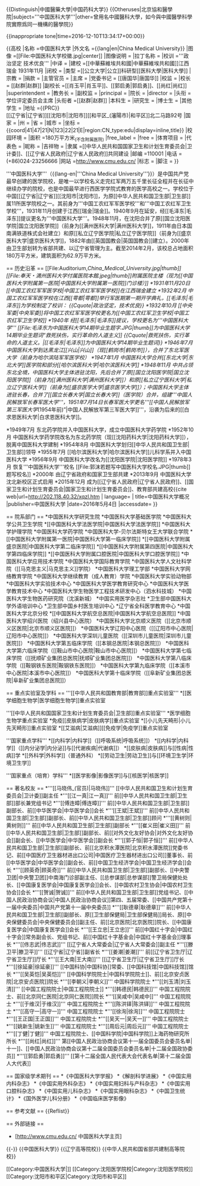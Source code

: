 {{Distinguish|中國醫藥大學|中国药科大学}}
{{Otheruses|北京協和醫學院|subject='''中国医科大学'''|other=曾用名中國醫科大學，如今與中國醫學科學院實際爲同一機構的醫學院}}

{{inappropriate tone|time=2016-12-10T13:34:17+00:00}}

{{高校
|名称            =中国医科大学
|外文名          ={{lang|en|China Medical University}}
|图像            =[[File:中国医科大学校徽.jpg|center]]
|图像说明        =
|拉丁名称        =
|校训            ='''政治坚定 技术优良'''
|中译            =
|建校            =[[中華蘇維埃共和國|中華蘇維埃共和國]]江西瑞金 1931年11月
|闭校            =
|类型            =[[公立大学|公立]]科研型[[医科大學|医科大學]]
|宗教            =
|捐款            =
|主管官员        =
|主席            =
|党委书记        = [[唐国华|唐国华]]
|校监            =
|校长            = [[赵群|赵群]]
|副校长          =[[肖玉平|肖玉平]]、[[郭启勇|郭启勇]]、[[尚红|尚红]]
|superintendent  =
|教务长          =
|副校监          =
|principal       =
|院长            =
|director        =
|头衔            =学位评定委员会主席
|头衔者         =[[赵群|赵群]]
|本科生          =
|研究生          =
|博士生          =
|其他学生        =
|地址            ={{PRC}}<br />[[辽宁省|辽宁省]][[沈阳市|沈阳市]][[和平区_(瀋陽市)|和平区]]北二马路92号
|国家            =
|州              =
|省              =
|城市            =
|坐标            ={{coord|41|47|21|N|123|22|21|E|region:CN_type:edu|display=inline,title}}
|校园环境        =
|面积            =180万平方米<sub>(不含附属医院)</sub>
|free_label      =
|free            =
|体育项目        =
|代表色          =
|昵称            =
|吉祥物          =
|隶属            =[[中华人民共和国国家卫生和计划生育委员会|卫计委]]、[[辽宁省人民政府|辽宁省人民政府]]共同建设
|邮编            =110001
|电话            = (+86)024-23256666
|网站            =http://www.cmu.edu.cn/
|标志            =
|脚注            =
}}

'''中国医科大学'''（{{lang-en|'''China Medical University'''}}）是中国共产党最早创建的医学院校，是唯一以学校名义走完红军两万五千里长征全程并在长征中继续办学的院校，也是中国最早进行西医学学院式教育的医学高校之一。学校位于中国[[辽宁省|辽宁省]][[沈阳市|沈阳市]]，为原[[中华人民共和国卫生部|卫生部]]属11所医学院校之一。其前身为'''中国工农红军军医学校'''和'''中国工农红军卫生学校'''，1931年11月创建于江西[[瑞金|瑞金]]。1940年9月在延安，经[[毛泽东|毛泽东]]提议更名为'''中国医科大学'''。1948年11月，在沈阳合并了原[[国立沈阳医学院|国立沈阳医学院]]（前身为[[满州医科大学|满州医科大学]]，1911年由日本国南满铁道株式会社建立）和原[[私立辽宁医学院|私立辽宁医学院]]（前身为[[盛京医科大学|盛京医科大学]]，1882年由[[英国国教会|英国国教会]]建立）。2000年由卫生部划转为省部共建、以辽宁省管理为主。截至2014年2月，该校总占地面积180万平方米，建筑面积为62.9万平方米。

== 历史沿革 ==
[[File:Auditorium,_China_Medical_University.jpg|thumb]]
[[File:奉天・満州医科大学付属医院本館.jpeg|thumb]]附属医院主楼（现为[[中国医科大学附属第一医院|中国医科大学附属第一医院]]门诊楼）]]
*1931年11月20日 [[中国工农红军军医学校|中国工农红军军医学校]]在江西瑞金建立
*1932年2月 中国工农红军军医学校在江西[[雩都|雩都]]举行军医期第一期开学典礼，[[毛泽东|毛泽东]]为学校制定了校训：
{{Cquote|政治坚定，技术优良}}
*1932年10月 [[中央军委|中央军委]]将中国工农红军军医学校更名为[[中国工农红军卫生学校|中国工农红军卫生学校]]
*1940年 经[[毛泽东|毛泽东]]提议，学校更名为'''中国医科大学'''
[[File:毛泽东为中国医科大学14期毕业生题字.JPG|thumb]]为中国医科大学14期毕业生题词“救死扶伤，实行革命的人道主义]]
{{Cquote|救死扶伤，实行革命的人道主义。|[[毛泽东|毛泽东]]为中国医科大学14期毕业生题词}}
*1946年7月 中国医科大学到达黑龙江[[兴山|兴山]]（现[[鹤岗市|鹤岗市]]），合并了东北军医大学（前身为哈尔滨陆军军医学校）
*1947年1月 中国医科大学合并[[东北大学|东北大学]]医学院和部分[[哈尔滨医科大学|哈尔滨医科大学]]
*1948年11月 中共占领东北全境，中国医科大学主体进驻沈阳，先后合并了原[[国立沈阳医学院|国立沈阳医学院]]（前身为[[满州医科大学|满州医科大学]]）和原[[私立辽宁医科大学|私立辽宁医科大学]]（前身为[[盛京医学大学|盛京医学大学]]）；中国医科大学主体进驻长春，合并了[[国立长春大学|国立长春大学]]（医学院）合并，组建'''中国人民解放军长春军医大学'''，1951年7月14日长春军医大学更名'''[[中国人民解放军第三军医大学_(1954年前)”|中国人民解放军第三军医大学]]'''，沿袭为后来的[[白求恩医科大学|白求恩医科大学]]。

*1949年7月 东北药学院并入中国医科大学，成立中国医科大学药学院
*1952年10月 中国医科大学药学院改名为东北药学院（现[[沈阳药科大学|沈阳药科大学]]），脱离中国医科大学建制
*1954年8月 中国医科大学划归[[中华人民共和国卫生部|卫生部]]领导
*1955年7月 [[哈尔滨医科大学|哈尔滨医科大学]]儿科学系并入中国医科大学
*1956年9月 中国医科大学改名为[[沈阳医学院|沈阳医学院]]
*1978年3月 恢复'''中国医科大学'''校名
[[File:郭沫若题写中国医科大学校名.JPG|thumb]]题写校名]]
*2000年 由辽宁省政府和国家卫生部共建
*2013年9月 中国医科大学沈北新校区正式启用
*2015年12月 成为[[辽宁省人民政府|辽宁省人民政府]]、[[国家卫生和计划生育委员会|国家卫生和计划生育委员会]]、教育部共建高校<ref name="概况">{{cite web|url=http://202.118.40.32/xqzl.htm | language= | title=中国医科大学概况 |publisher=中国医科大学 |date=2016年5月4日 |accessdate= }}</ref>

== 院系部门 ==
*中国医科大学研究生院 
*中国医科大学基础医学院
*中国医科大学公共卫生学院
*[[中国医科大学法医学院|中国医科大学法医学院]]
*中国医科大学护理学院
*中国医科大学药学院
*中国医科大学-贝尔法斯特女王大学联合学院
*[[中国医科大学附属第一医院|中国医科大学第一临床学院]]
*[[中国医科大学附属盛京医院|中国医科大学第二临床学院]]
*[[中国医科大学附属第四医院|中国医科大学第四临床学院]]
*[[中国医科大学附属口腔医院|中国医科大学口腔医学院]]
*中国医科大学应用技术学院
*中国医科大学国际教育学院
*中国医科大学人文社科学院（[[马克思主义|马克思主义]]学院） 
*中国医科大学理工学部
*中国医科大学网络教育学院
*中国医科大学继续教育（成人教育）学院 
*中国医科大学实验动物部
*中国医科大学实验技术中心
*中国医科大学医学教育研究中心
*中国医科大学医学教育技术中心
*中国医科大学生物医学工程技术研发中心（泗水科技城） 
*中国医科大学生物医药研究院（沈溪新城） 
*中国实用医学杂志社
*卫生部中国医科大学外语培训中心
*卫生部中国乡村医生培训中心
*辽宁省全科医学教育中心
*中国医科大学北京分校
*[[中国医科大学航空总医院|中国医科大学航空总医院]]
*中国医科大学绍兴医院（绍兴县中心医院）
*中国医科大学北京顺义医院（[[北京市顺义区医院|北京市顺义区医院]]）
*中国医科大学辽阳中心医院（[[辽阳市中心医院|辽阳市中心医院]]）
*中国医科大学深圳儿童医院（[[深圳市儿童医院|深圳市儿童医院]]）
*中国医科大学第五临床学院（[[本钢总医院|本钢总医院]]） 
*中国医科大学第六临床学院（[[鞍山市中心医院|鞍山市中心医院]]） 
*中国医科大学第七临床学院（[[抚顺矿业集团总医院|抚顺矿业集团总医院]]） 
*中国医科大学第八临床学院（[[鞍钢铁东医院|鞍钢铁东医院]]） 
*中国医科大学第九临床学院（[[本溪市中心医院|本溪市中心医院]]） 
*中国医科大学第十临床学院（[[阜新矿业集团总医院|阜新矿业集团总医院]]）

== 重点实验室及学科 ==
'''[[中华人民共和国教育部|教育部]]重点实验室'''
*[[医学细胞生物学|医学细胞生物学]]重点实验室

'''[[中华人民共和国国家卫生和计划生育委员会|卫生部]]重点实验室'''
*医学细胞生物学重点实验室 
*免疫[[皮肤病学|皮肤病学]]重点实验室 
*[[小儿先天畸形|小儿先天畸形]]重点实验室 
*[[艾滋病|艾滋病]][[免疫学|免疫学]]重点实验室

'''国家重点学科''' 
*[[内科学|内科学]]（[[呼吸系统|呼吸系统]]）
*[[内科学|内科学]]（[[内分泌学|内分泌]]与[[代谢疾病|代谢病]]）
*[[皮肤病|皮肤病]]与[[性病|性病]]学
*[[外科学|外科学]]（普通外科）
*[[劳动卫生|劳动卫生]]与[[环境卫生学|环境卫生学]]

'''国家重点（培育）学科'''
*[[医学影像|影像医学]]与[[核医学|核医学]]

== 著名校友 ==
*'''[[马晓伟_(官员)|马晓伟]]''' [[中华人民共和国卫生和计划生育委员会|卫计委]]副主任
*'''[[江一真|江一真]]''' 前[[中华人民共和国卫生部|卫生部]]部长兼党组书记
*'''[[傅连暲|傅连暲]]''' 前[[中华人民共和国卫生部|卫生部]]副部长、前[[中华医学会|中华医学会]]会长
*'''[[王斌|王斌]]'''   前[[中华人民共和国卫生部|卫生部]]副部长、前[[中华人民共和国卫生部|卫生部]]顾问
*'''[[黄树则|黄树则]]''' 前[[中华人民共和国卫生部|卫生部]]副部长
*'''[[崔义田|崔义田]]''' 前[[中华人民共和国卫生部|卫生部]]副部长、前[[对外文化友好协会|对外文化友好协会]]副会长、[[中华医学会|中华医学会]]副会长
*'''[[郭子恒|郭子恒]]''' 前[[中华人民共和国卫生部|卫生部]]副部长、前[[北京积水潭医院|北京积水潭医院]]党委书记、前[[中国医疗卫生器材进出口公司|中国医疗卫生器材进出口公司]]董事长、前[[中华医学会|中华医学会]]副会长、前[[中国卫生经济学会|中国卫生经济学会]]会长
*'''[[顾英奇|顾英奇]]''' 前[[中华人民共和国卫生部|卫生部]]副部长、[[中央警卫团|中央警卫团]]中南海门诊部副主任、[[总参谋部|总参谋部]]警卫局保健处处长、[[中国康复医学会|中国康复医学会]]会长、[[中国农村卫生协会|中国农村卫生协会]]会长
*'''[[贺诚|贺诚]]'''   前[[中华人民共和国卫生部|卫生部]]党组书记、[[中国人民政治协商会议|中国人民政治协商会议]]第四、五届常委、[[中国共产党第十一届中央委员|中国共产党第十一届中央委员]]
*'''[[耿德章|耿德章]]''' 前[[中华人民共和国卫生部|卫生部]]副部长、原[[卫生部保健局|卫生部保健局]]局长、原[[中央保健委员会|中央保健委员会]]副主任、前[[北京医院|北京医院]]院长、[[中国康复医学会|中国康复医学会]]会长
*'''[[王立忠|王立忠]]''' 前[[中国红十字会|中国红十字会]]常务副会长、党组书记、前[[中国红十字基金会|中国红十字基金会]]理事长
*'''[[佟志武|佟志武]]''' [[辽宁省人大常委会|辽宁省人大常委会]]副主任
*'''[[滕卫平|滕卫平]]''' [[辽宁省|辽宁省]]副省长
*'''[[姜潮|姜潮]]'''   前[[辽宁省卫生厅|辽宁省卫生厅]]厅长
*'''[[王大南|王大南]]''' [[辽宁省卫生厅|辽宁省卫生厅]]厅长
*'''[[徐延豪|徐延豪]]''' [[中国科协|中国科协]]常委、[[中国科技馆|中国科技馆]]馆长
*'''[[吴英恺|吴英恺]]''' [[中国科学院院士|中国科学院院士]]、前[[北京安贞医院|北京安贞医院]]院长
*'''[[李朝义|李朝义]]''' 中国科学院院士
*'''[[刘玉清|刘玉清]]''' [[中国工程院院士|中国工程院院士]]
*'''[[韩德民|韩德民]]''' 中国工程院院士、前[[北京同仁医院|北京同仁医院]]院长
*'''[[吴咸中|吴咸中]]''' 中国工程院院士
*'''[[于维汉|于维汉]]''' 中国工程院院士
*'''[[陈洪铎|陈洪铎]]''' 中国工程院院士
*'''[[高守一|高守一]]''' 中国工程院院士
*'''[[徐洵|徐洵]]'''   中国工程院院士
*'''[[王正国|王正国]]''' 中国工程院院士
*'''[[吴天一|吴天一]]''' 中国工程院院士 
*'''[[姚新生|姚新生]]''' 中国工程院院士
*'''[[周后元|周后元]]''' 中国工程院院士
*'''[[丁健|丁健]]'''   中国工程院院士、[[中国科学院|中国科学院]]上海药物研究所所长
*'''[[尚红|尚红]]'''   第[[中国人民政治协商会议第十一届全国委员会委员名单|十一]]、[[中国人民政治协商会议第十二届全国委员会委员名单|十二届全国政协委员]]
*'''[[郭启勇|郭启勇]]''' [[第十二届全国人民代表大会代表名单|第十二届全国人大代表]]

== 国家级学术期刊 ==
*《中国医科大学学报》
*《解剖科学进展》
*《中国实用内科杂志》
*《中国实用外科杂志》
*《中国实用妇科与产科杂志》
*《中国实用口腔科杂志》
*《中国实用儿科杂志》
*《中国实用眼科杂志》
*《中国卫生统计》
*《国外医学儿科分册》
*《中国临床医学影像》

== 参考文献 ==
{{Reflist}}

== 外部链接 ==
* [http://www.cmu.edu.cn/ 中国医科大学主页]

{{-}}
{{中国医科大学}}
{{辽宁高等院校}}
{{中华人民共和国省部共建制高等院校}}

[[Category:中国医科大学|]]
[[Category:沈阳医学院校|Category:沈阳医学院校]]
[[Category:沈阳市和平区|Category:沈阳市和平区]]
